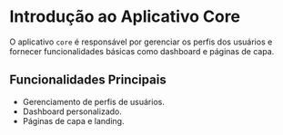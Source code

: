 # Introdução ao Aplicativo Core

O aplicativo `core` é responsável por gerenciar os perfis dos usuários e fornecer funcionalidades básicas como dashboard e páginas de capa.

## Funcionalidades Principais

- Gerenciamento de perfis de usuários.
- Dashboard personalizado.
- Páginas de capa e landing.